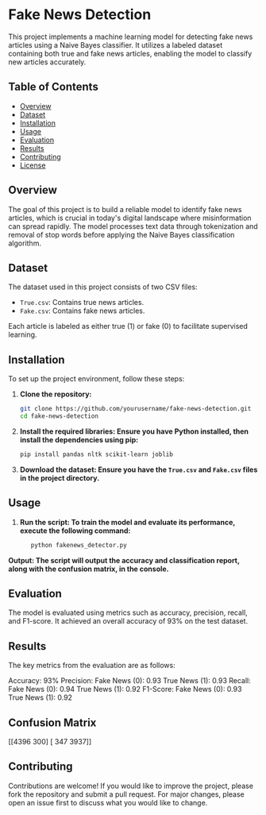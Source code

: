 # Fake News Detection

This project implements a machine learning model for detecting fake news articles using a Naive Bayes classifier. It utilizes a labeled dataset containing both true and fake news articles, enabling the model to classify new articles accurately.

## Table of Contents
- [Overview](#overview)
- [Dataset](#dataset)
- [Installation](#installation)
- [Usage](#usage)
- [Evaluation](#evaluation)
- [Results](#results)
- [Contributing](#contributing)
- [License](#license)

## Overview

The goal of this project is to build a reliable model to identify fake news articles, which is crucial in today's digital landscape where misinformation can spread rapidly. The model processes text data through tokenization and removal of stop words before applying the Naive Bayes classification algorithm.

## Dataset

The dataset used in this project consists of two CSV files:
- `True.csv`: Contains true news articles.
- `Fake.csv`: Contains fake news articles.

Each article is labeled as either true (1) or fake (0) to facilitate supervised learning.

## Installation

To set up the project environment, follow these steps:

1. **Clone the repository:**
   ```bash
   git clone https://github.com/yourusername/fake-news-detection.git
   cd fake-news-detection
2. **Install the required libraries: Ensure you have Python installed, then install the dependencies using pip:**
   ```bash
   pip install pandas nltk scikit-learn joblib
3. **Download the dataset: Ensure you have the `True.csv` and `Fake.csv` files in the project directory.**

## Usage

1. **Run the script: To train the model and evaluate its performance, execute the following command:**

   ```bash
      python fakenews_detector.py

 **Output: The script will output the accuracy and classification report, along with the confusion matrix, in the console.**

## Evaluation

The model is evaluated using metrics such as accuracy, precision, recall, and F1-score. It achieved an overall accuracy of 93% on the test dataset.

## Results

The key metrics from the evaluation are as follows:

Accuracy: 93%
Precision:
   Fake News (0): 0.93
   True News (1): 0.93
Recall:
   Fake News (0): 0.94
   True News (1): 0.92
F1-Score:
   Fake News (0): 0.93
   True News (1): 0.92

## Confusion Matrix

[[4396  300]
 [ 347 3937]]


## Contributing

Contributions are welcome! If you would like to improve the project, please fork the repository and submit a pull request. For major changes, please open an issue first to discuss what you would like to change.